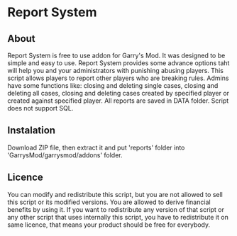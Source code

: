 # Report System

## About
Report System is free to use addon for Garry's Mod. It was designed to be simple and easy to use. Report System provides some advance options taht will help you and your administrators with punishing abusing players. This script allows players to report other players who are breaking rules. Admins have some functions like: closing and deleting single cases, closing and deleting all cases, closing and deleting cases created by specified player or created against specified player. All reports are saved in DATA folder. Script does not support SQL.

## Instalation
Download ZIP file, then extract it and put 'reports' folder into 'GarrysMod/garrysmod/addons' folder.

## Licence
You can modify and redistribute this script, but you are not allowed to sell this script or its modified versions. You are allowed to derive financial benefits by using it. If you want to redistribute any version of that script or any other script that uses internally this script, you have to redistribute it on same licence, that means your product should be free for everybody.
